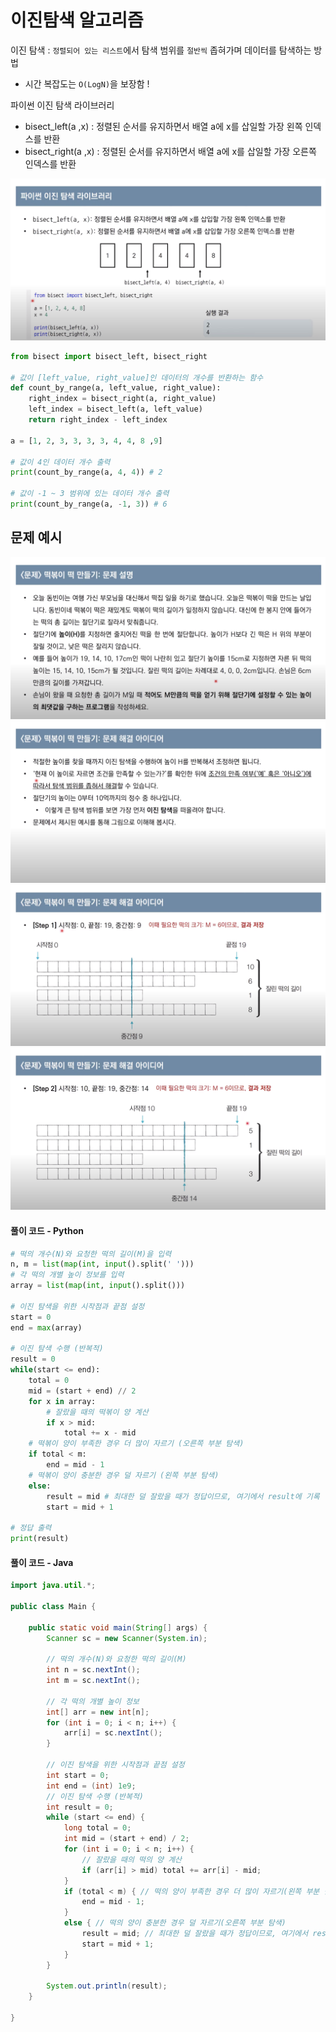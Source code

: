 # 이진탐색 알고리즘

이진 탐색 : `정렬되어 있는 리스트`에서 탐색 범위를 `절반씩` 좁혀가며 데이터를 탐색하는 방법 
- 시간 복잡도는 `O(LogN)`을 보장함 !

파이썬 이진 탐색 라이브러리

- bisect_left(a ,x) : 정렬된 순서를 유지하면서 배열 a에 x를 삽일할 가장 왼쪽 인덱스를 반환
- bisect_right(a ,x) : 정렬된 순서를 유지하면서 배열 a에 x를 삽일할 가장 오른쪽 인덱스를 반환

![bisect 라이브러리](./images/5/bisect_라이브러리.png)


```python
from bisect import bisect_left, bisect_right

# 값이 [left_value, right_value]인 데이터의 개수를 반환하는 함수
def count_by_range(a, left_value, right_value):
    right_index = bisect_right(a, right_value)
    left_index = bisect_left(a, left_value)
    return right_index - left_index

a = [1, 2, 3, 3, 3, 3, 4, 4, 8 ,9]

# 값이 4인 데이터 개수 출력
print(count_by_range(a, 4, 4)) # 2

# 값이 -1 ~ 3 범위에 있는 데이터 개수 출력
print(count_by_range(a, -1, 3)) # 6
```


## 문제 예시

![문제 예시 - 1](./images/5/문제예시-1.png)
![문제 예시 - 2](./images/5/문제예시-2.png)
![문제 예시 - 3](./images/5/문제예시-3.png)
![문제 예시 - 4](./images/5/문제예시-4.png)


#### 풀이 코드 - Python

```python
# 떡의 개수(N)와 요청한 떡의 길이(M)을 입력
n, m = list(map(int, input().split(' ')))
# 각 떡의 개별 높이 정보를 입력
array = list(map(int, input().split()))

# 이진 탐색을 위한 시작점과 끝점 설정
start = 0
end = max(array)

# 이진 탐색 수행 (반복적)
result = 0
while(start <= end):
    total = 0
    mid = (start + end) // 2
    for x in array:
        # 잘랐을 때의 떡볶이 양 계산
        if x > mid:
            total += x - mid
    # 떡볶이 양이 부족한 경우 더 많이 자르기 (오른쪽 부분 탐색)
    if total < m:
        end = mid - 1
    # 떡볶이 양이 충분한 경우 덜 자르기 (왼쪽 부분 탐색)
    else:
        result = mid # 최대한 덜 잘랐을 때가 정답이므로, 여기에서 result에 기록
        start = mid + 1

# 정답 출력
print(result)
```

#### 풀이 코드 - Java

```java
import java.util.*;

public class Main {

    public static void main(String[] args) {
        Scanner sc = new Scanner(System.in);
        
        // 떡의 개수(N)와 요청한 떡의 길이(M)
        int n = sc.nextInt();
        int m = sc.nextInt();

        // 각 떡의 개별 높이 정보 
        int[] arr = new int[n];
        for (int i = 0; i < n; i++) {
            arr[i] = sc.nextInt();
        }

        // 이진 탐색을 위한 시작점과 끝점 설정
        int start = 0;
        int end = (int) 1e9;
        // 이진 탐색 수행 (반복적)
        int result = 0; 
        while (start <= end) {
            long total = 0;
            int mid = (start + end) / 2;
            for (int i = 0; i < n; i++) {
                // 잘랐을 때의 떡의 양 계산
                if (arr[i] > mid) total += arr[i] - mid; 
            }
            if (total < m) { // 떡의 양이 부족한 경우 더 많이 자르기(왼쪽 부분 탐색)
                end = mid - 1;
            }
            else { // 떡의 양이 충분한 경우 덜 자르기(오른쪽 부분 탐색)
                result = mid; // 최대한 덜 잘랐을 때가 정답이므로, 여기에서 result에 기록 
                start = mid + 1;
            }
        }

        System.out.println(result);
    }

}
```